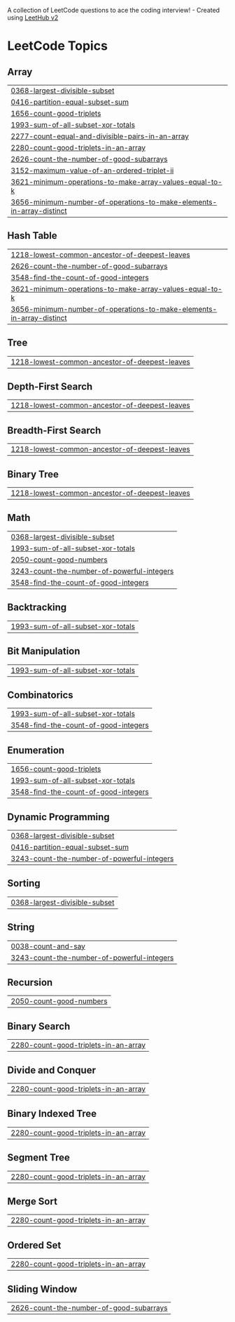 A collection of LeetCode questions to ace the coding interview! - Created using [LeetHub v2](https://github.com/arunbhardwaj/LeetHub-2.0)
<!---LeetCode Topics Start-->
# LeetCode Topics
## Array
|  |
| ------- |
| [0368-largest-divisible-subset](https://github.com/harsh-srivastv/April-Leetcode-Challenge-2025/tree/master/0368-largest-divisible-subset) |
| [0416-partition-equal-subset-sum](https://github.com/harsh-srivastv/April-Leetcode-Challenge-2025/tree/master/0416-partition-equal-subset-sum) |
| [1656-count-good-triplets](https://github.com/harsh-srivastv/April-Leetcode-Challenge-2025/tree/master/1656-count-good-triplets) |
| [1993-sum-of-all-subset-xor-totals](https://github.com/harsh-srivastv/April-Leetcode-Challenge-2025/tree/master/1993-sum-of-all-subset-xor-totals) |
| [2277-count-equal-and-divisible-pairs-in-an-array](https://github.com/harsh-srivastv/April-Leetcode-Challenge-2025/tree/master/2277-count-equal-and-divisible-pairs-in-an-array) |
| [2280-count-good-triplets-in-an-array](https://github.com/harsh-srivastv/April-Leetcode-Challenge-2025/tree/master/2280-count-good-triplets-in-an-array) |
| [2626-count-the-number-of-good-subarrays](https://github.com/harsh-srivastv/April-Leetcode-Challenge-2025/tree/master/2626-count-the-number-of-good-subarrays) |
| [3152-maximum-value-of-an-ordered-triplet-ii](https://github.com/harsh-srivastv/April-Leetcode-Challenge-2025/tree/master/3152-maximum-value-of-an-ordered-triplet-ii) |
| [3621-minimum-operations-to-make-array-values-equal-to-k](https://github.com/harsh-srivastv/April-Leetcode-Challenge-2025/tree/master/3621-minimum-operations-to-make-array-values-equal-to-k) |
| [3656-minimum-number-of-operations-to-make-elements-in-array-distinct](https://github.com/harsh-srivastv/April-Leetcode-Challenge-2025/tree/master/3656-minimum-number-of-operations-to-make-elements-in-array-distinct) |
## Hash Table
|  |
| ------- |
| [1218-lowest-common-ancestor-of-deepest-leaves](https://github.com/harsh-srivastv/April-Leetcode-Challenge-2025/tree/master/1218-lowest-common-ancestor-of-deepest-leaves) |
| [2626-count-the-number-of-good-subarrays](https://github.com/harsh-srivastv/April-Leetcode-Challenge-2025/tree/master/2626-count-the-number-of-good-subarrays) |
| [3548-find-the-count-of-good-integers](https://github.com/harsh-srivastv/April-Leetcode-Challenge-2025/tree/master/3548-find-the-count-of-good-integers) |
| [3621-minimum-operations-to-make-array-values-equal-to-k](https://github.com/harsh-srivastv/April-Leetcode-Challenge-2025/tree/master/3621-minimum-operations-to-make-array-values-equal-to-k) |
| [3656-minimum-number-of-operations-to-make-elements-in-array-distinct](https://github.com/harsh-srivastv/April-Leetcode-Challenge-2025/tree/master/3656-minimum-number-of-operations-to-make-elements-in-array-distinct) |
## Tree
|  |
| ------- |
| [1218-lowest-common-ancestor-of-deepest-leaves](https://github.com/harsh-srivastv/April-Leetcode-Challenge-2025/tree/master/1218-lowest-common-ancestor-of-deepest-leaves) |
## Depth-First Search
|  |
| ------- |
| [1218-lowest-common-ancestor-of-deepest-leaves](https://github.com/harsh-srivastv/April-Leetcode-Challenge-2025/tree/master/1218-lowest-common-ancestor-of-deepest-leaves) |
## Breadth-First Search
|  |
| ------- |
| [1218-lowest-common-ancestor-of-deepest-leaves](https://github.com/harsh-srivastv/April-Leetcode-Challenge-2025/tree/master/1218-lowest-common-ancestor-of-deepest-leaves) |
## Binary Tree
|  |
| ------- |
| [1218-lowest-common-ancestor-of-deepest-leaves](https://github.com/harsh-srivastv/April-Leetcode-Challenge-2025/tree/master/1218-lowest-common-ancestor-of-deepest-leaves) |
## Math
|  |
| ------- |
| [0368-largest-divisible-subset](https://github.com/harsh-srivastv/April-Leetcode-Challenge-2025/tree/master/0368-largest-divisible-subset) |
| [1993-sum-of-all-subset-xor-totals](https://github.com/harsh-srivastv/April-Leetcode-Challenge-2025/tree/master/1993-sum-of-all-subset-xor-totals) |
| [2050-count-good-numbers](https://github.com/harsh-srivastv/April-Leetcode-Challenge-2025/tree/master/2050-count-good-numbers) |
| [3243-count-the-number-of-powerful-integers](https://github.com/harsh-srivastv/April-Leetcode-Challenge-2025/tree/master/3243-count-the-number-of-powerful-integers) |
| [3548-find-the-count-of-good-integers](https://github.com/harsh-srivastv/April-Leetcode-Challenge-2025/tree/master/3548-find-the-count-of-good-integers) |
## Backtracking
|  |
| ------- |
| [1993-sum-of-all-subset-xor-totals](https://github.com/harsh-srivastv/April-Leetcode-Challenge-2025/tree/master/1993-sum-of-all-subset-xor-totals) |
## Bit Manipulation
|  |
| ------- |
| [1993-sum-of-all-subset-xor-totals](https://github.com/harsh-srivastv/April-Leetcode-Challenge-2025/tree/master/1993-sum-of-all-subset-xor-totals) |
## Combinatorics
|  |
| ------- |
| [1993-sum-of-all-subset-xor-totals](https://github.com/harsh-srivastv/April-Leetcode-Challenge-2025/tree/master/1993-sum-of-all-subset-xor-totals) |
| [3548-find-the-count-of-good-integers](https://github.com/harsh-srivastv/April-Leetcode-Challenge-2025/tree/master/3548-find-the-count-of-good-integers) |
## Enumeration
|  |
| ------- |
| [1656-count-good-triplets](https://github.com/harsh-srivastv/April-Leetcode-Challenge-2025/tree/master/1656-count-good-triplets) |
| [1993-sum-of-all-subset-xor-totals](https://github.com/harsh-srivastv/April-Leetcode-Challenge-2025/tree/master/1993-sum-of-all-subset-xor-totals) |
| [3548-find-the-count-of-good-integers](https://github.com/harsh-srivastv/April-Leetcode-Challenge-2025/tree/master/3548-find-the-count-of-good-integers) |
## Dynamic Programming
|  |
| ------- |
| [0368-largest-divisible-subset](https://github.com/harsh-srivastv/April-Leetcode-Challenge-2025/tree/master/0368-largest-divisible-subset) |
| [0416-partition-equal-subset-sum](https://github.com/harsh-srivastv/April-Leetcode-Challenge-2025/tree/master/0416-partition-equal-subset-sum) |
| [3243-count-the-number-of-powerful-integers](https://github.com/harsh-srivastv/April-Leetcode-Challenge-2025/tree/master/3243-count-the-number-of-powerful-integers) |
## Sorting
|  |
| ------- |
| [0368-largest-divisible-subset](https://github.com/harsh-srivastv/April-Leetcode-Challenge-2025/tree/master/0368-largest-divisible-subset) |
## String
|  |
| ------- |
| [0038-count-and-say](https://github.com/harsh-srivastv/April-Leetcode-Challenge-2025/tree/master/0038-count-and-say) |
| [3243-count-the-number-of-powerful-integers](https://github.com/harsh-srivastv/April-Leetcode-Challenge-2025/tree/master/3243-count-the-number-of-powerful-integers) |
## Recursion
|  |
| ------- |
| [2050-count-good-numbers](https://github.com/harsh-srivastv/April-Leetcode-Challenge-2025/tree/master/2050-count-good-numbers) |
## Binary Search
|  |
| ------- |
| [2280-count-good-triplets-in-an-array](https://github.com/harsh-srivastv/April-Leetcode-Challenge-2025/tree/master/2280-count-good-triplets-in-an-array) |
## Divide and Conquer
|  |
| ------- |
| [2280-count-good-triplets-in-an-array](https://github.com/harsh-srivastv/April-Leetcode-Challenge-2025/tree/master/2280-count-good-triplets-in-an-array) |
## Binary Indexed Tree
|  |
| ------- |
| [2280-count-good-triplets-in-an-array](https://github.com/harsh-srivastv/April-Leetcode-Challenge-2025/tree/master/2280-count-good-triplets-in-an-array) |
## Segment Tree
|  |
| ------- |
| [2280-count-good-triplets-in-an-array](https://github.com/harsh-srivastv/April-Leetcode-Challenge-2025/tree/master/2280-count-good-triplets-in-an-array) |
## Merge Sort
|  |
| ------- |
| [2280-count-good-triplets-in-an-array](https://github.com/harsh-srivastv/April-Leetcode-Challenge-2025/tree/master/2280-count-good-triplets-in-an-array) |
## Ordered Set
|  |
| ------- |
| [2280-count-good-triplets-in-an-array](https://github.com/harsh-srivastv/April-Leetcode-Challenge-2025/tree/master/2280-count-good-triplets-in-an-array) |
## Sliding Window
|  |
| ------- |
| [2626-count-the-number-of-good-subarrays](https://github.com/harsh-srivastv/April-Leetcode-Challenge-2025/tree/master/2626-count-the-number-of-good-subarrays) |
<!---LeetCode Topics End-->